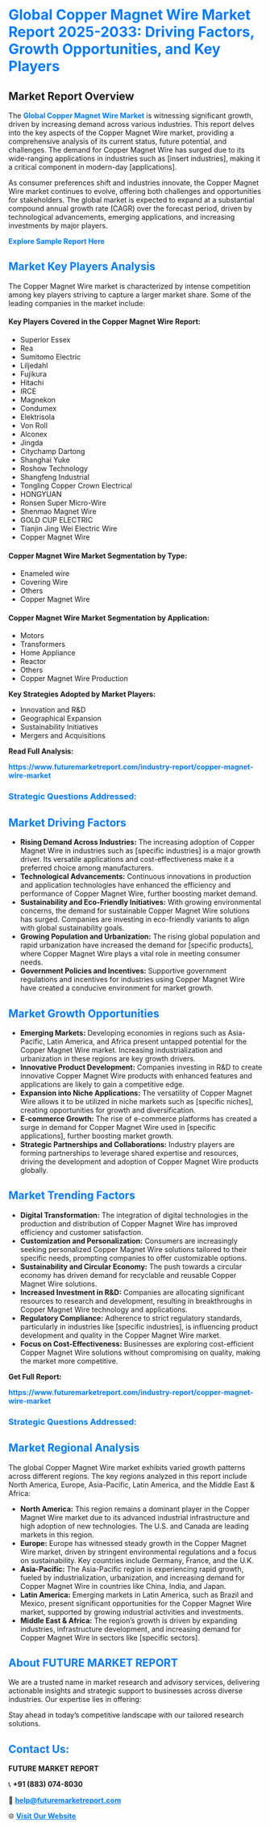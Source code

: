 <h1 style="color: #007BFF;">Global Copper Magnet Wire Market Report 2025-2033: Driving Factors, Growth Opportunities, and Key Players</h1>

<section id="overview">
<h2>Market Report Overview</h2>
<p>The <a href="https://www.futuremarketreport.com/industry-report/copper-magnet-wire-market" style="color: #007BFF; text-decoration: none;"><strong>Global Copper Magnet Wire Market</strong></a> is witnessing significant growth, driven by increasing demand across various industries. This report delves into the key aspects of the Copper Magnet Wire market, providing a comprehensive analysis of its current status, future potential, and challenges. The demand for Copper Magnet Wire has surged due to its wide-ranging applications in industries such as [insert industries], making it a critical component in modern-day [applications].</p>
<p>As consumer preferences shift and industries innovate, the Copper Magnet Wire market continues to evolve, offering both challenges and opportunities for stakeholders. The global market is expected to expand at a substantial compound annual growth rate (CAGR) over the forecast period, driven by technological advancements, emerging applications, and increasing investments by major players.</p>
</section>

<section id="overview">
<p><a href="https://www.futuremarketreport.com/request-sample/reportId=110562" style="color: #007BFF; text-decoration: none;"><strong>Explore Sample Report Here</strong></a></p>
</section>

<section id="key-players">
<h2 style="color: #007BFF;">Market Key Players Analysis</h2>
<p>The Copper Magnet Wire market is characterized by intense competition among key players striving to capture a larger market share. Some of the leading companies in the market include:</p>
<h4>Key Players Covered in the Copper Magnet Wire Report:</h4>
<ul><li>Superior Essex</li><li>Rea</li><li>Sumitomo Electric</li><li>Liljedahl</li><li>Fujikura</li><li>Hitachi</li><li>IRCE</li><li>Magnekon</li><li>Condumex</li><li>Elektrisola</li><li>Von Roll</li><li>Alconex</li><li>Jingda</li><li>Citychamp Dartong</li><li>Shanghai Yuke</li><li>Roshow Technology</li><li>Shangfeng Industrial</li><li>Tongling Copper Crown Electrical</li><li>HONGYUAN</li><li>Ronsen Super Micro-Wire</li><li>Shenmao Magnet Wire</li><li>GOLD CUP ELECTRIC</li><li>Tianjin Jing Wei Electric Wire</li><li>Copper Magnet Wire</li></ul>
<h4>Copper Magnet Wire Market Segmentation by Type:</h4>
<ul><li>Enameled wire</li><li>Covering Wire</li><li>Others</li><li>Copper Magnet Wire</li></ul>

<h4>Copper Magnet Wire Market Segmentation by Application:</h4>
<ul><li>Motors</li><li>Transformers</li><li>Home Appliance</li><li>Reactor</li><li>Others</li><li>Copper Magnet Wire Production</li></ul>
<p><strong>Key Strategies Adopted by Market Players:</strong></p>
<ul>
<li>Innovation and R&D</li>
<li>Geographical Expansion</li>
<li>Sustainability Initiatives</li>
<li>Mergers and Acquisitions</li>
</ul>
</section>

<section>
<p><strong>Read Full Analysis: </strong></p><a href="https://www.futuremarketreport.com/industry-report/copper-magnet-wire-market" style="color: #007BFF; text-decoration: none;"><strong>https://www.futuremarketreport.com/industry-report/copper-magnet-wire-market</strong></a>
<h3 style="color: #007BFF;">Strategic Questions Addressed:</h3>
</section>

<section id="driving-factors">
<h2 style="color: #007BFF;">Market Driving Factors</h2>
<ul>
<li><strong>Rising Demand Across Industries:</strong> The increasing adoption of Copper Magnet Wire in industries such as [specific industries] is a major growth driver. Its versatile applications and cost-effectiveness make it a preferred choice among manufacturers.</li>
<li><strong>Technological Advancements:</strong> Continuous innovations in production and application technologies have enhanced the efficiency and performance of Copper Magnet Wire, further boosting market demand.</li>
<li><strong>Sustainability and Eco-Friendly Initiatives:</strong> With growing environmental concerns, the demand for sustainable Copper Magnet Wire solutions has surged. Companies are investing in eco-friendly variants to align with global sustainability goals.</li>
<li><strong>Growing Population and Urbanization:</strong> The rising global population and rapid urbanization have increased the demand for [specific products], where Copper Magnet Wire plays a vital role in meeting consumer needs.</li>
<li><strong>Government Policies and Incentives:</strong> Supportive government regulations and incentives for industries using Copper Magnet Wire have created a conducive environment for market growth.</li>
</ul>
</section>

<section id="growth-opportunities">
<h2 style="color: #007BFF;">Market Growth Opportunities</h2>
<ul>
<li><strong>Emerging Markets:</strong> Developing economies in regions such as Asia-Pacific, Latin America, and Africa present untapped potential for the Copper Magnet Wire market. Increasing industrialization and urbanization in these regions are key growth drivers.</li>
<li><strong>Innovative Product Development:</strong> Companies investing in R&D to create innovative Copper Magnet Wire products with enhanced features and applications are likely to gain a competitive edge.</li>
<li><strong>Expansion into Niche Applications:</strong> The versatility of Copper Magnet Wire allows it to be utilized in niche markets such as [specific niches], creating opportunities for growth and diversification.</li>
<li><strong>E-commerce Growth:</strong> The rise of e-commerce platforms has created a surge in demand for Copper Magnet Wire used in [specific applications], further boosting market growth.</li>
<li><strong>Strategic Partnerships and Collaborations:</strong> Industry players are forming partnerships to leverage shared expertise and resources, driving the development and adoption of Copper Magnet Wire products globally.</li>
</ul>
</section>

<section id="trending-factors">
<h2 style="color: #007BFF;">Market Trending Factors</h2>
<ul>
<li><strong>Digital Transformation:</strong> The integration of digital technologies in the production and distribution of Copper Magnet Wire has improved efficiency and customer satisfaction.</li>
<li><strong>Customization and Personalization:</strong> Consumers are increasingly seeking personalized Copper Magnet Wire solutions tailored to their specific needs, prompting companies to offer customizable options.</li>
<li><strong>Sustainability and Circular Economy:</strong> The push towards a circular economy has driven demand for recyclable and reusable Copper Magnet Wire solutions.</li>
<li><strong>Increased Investment in R&D:</strong> Companies are allocating significant resources to research and development, resulting in breakthroughs in Copper Magnet Wire technology and applications.</li>
<li><strong>Regulatory Compliance:</strong> Adherence to strict regulatory standards, particularly in industries like [specific industries], is influencing product development and quality in the Copper Magnet Wire market.</li>
<li><strong>Focus on Cost-Effectiveness:</strong> Businesses are exploring cost-efficient Copper Magnet Wire solutions without compromising on quality, making the market more competitive.</li>
</ul>
</section>

<section>
<p><strong>Get Full Report: </strong></p><a href="https://www.futuremarketreport.com/industry-report/copper-magnet-wire-market" style="color: #007BFF; text-decoration: none;"><strong>https://www.futuremarketreport.com/industry-report/copper-magnet-wire-market</strong></a>
<h3 style="color: #007BFF;">Strategic Questions Addressed:</h3>
</section>


<section id="regional-analysis">
<h2 style="color: #007BFF;">Market Regional Analysis</h2>
<p>The global Copper Magnet Wire market exhibits varied growth patterns across different regions. The key regions analyzed in this report include North America, Europe, Asia-Pacific, Latin America, and the Middle East & Africa:</p>
<ul>
<li><strong>North America:</strong> This region remains a dominant player in the Copper Magnet Wire market due to its advanced industrial infrastructure and high adoption of new technologies. The U.S. and Canada are leading markets in this region.</li>
<li><strong>Europe:</strong> Europe has witnessed steady growth in the Copper Magnet Wire market, driven by stringent environmental regulations and a focus on sustainability. Key countries include Germany, France, and the U.K.</li>
<li><strong>Asia-Pacific:</strong> The Asia-Pacific region is experiencing rapid growth, fueled by industrialization, urbanization, and increasing demand for Copper Magnet Wire in countries like China, India, and Japan.</li>
<li><strong>Latin America:</strong> Emerging markets in Latin America, such as Brazil and Mexico, present significant opportunities for the Copper Magnet Wire market, supported by growing industrial activities and investments.</li>
<li><strong>Middle East & Africa:</strong> The region’s growth is driven by expanding industries, infrastructure development, and increasing demand for Copper Magnet Wire in sectors like [specific sectors].</li>
</ul>
</section>

<footer>
<h2 style="color: #007BFF;">About FUTURE MARKET REPORT</h2>
<p>We are a trusted name in market research and advisory services, delivering actionable insights and strategic support to businesses across diverse industries. Our expertise lies in offering:</p>

<p>Stay ahead in today’s competitive landscape with our tailored research solutions.</p>

<h2 style="color: #007BFF;">Contact Us:</h2>
<p><strong>FUTURE MARKET REPORT</strong></p>
<p>📞 <strong>+91 (883) 074-8030</strong></p>
<p>📧 <strong><a href="mailto:help@futuremarketreport.com" style="color: #007BFF;">help@futuremarketreport.com</a></strong></p>
<p>🌐 <strong><a href="https://www.futuremarketreport.com/" style="color: #007BFF;">Visit Our Website</a></strong></p>
</footer>